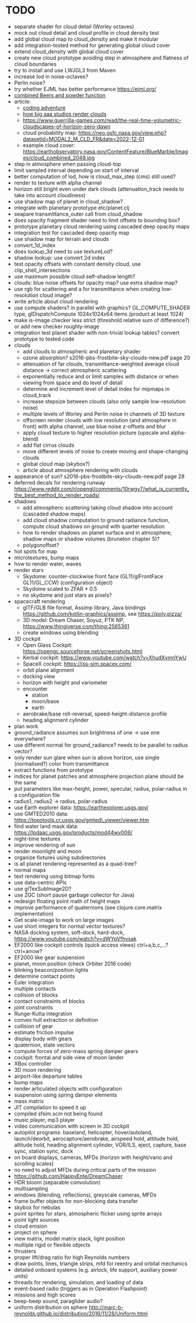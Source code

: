 # TODO
* separate shader for cloud detail (Worley octaves)
* mock out cloud detail and cloud profile in cloud density test
* add global cloud map to cloud\_density and make it modular
* add integration-tested method for generating global cloud cover
* extend cloud\_density with global cloud cover
* create new cloud prototype avoiding step in atmosphere and flatness of cloud boundaries
* try to install and use LWJGL3 from Maven
* increase lod in noise-octaves?
* Perlin noise?
* try whether EJML has better performance https://ejml.org/
* [combined Beers and powder function](https://www.youtube.com/watch?v=8OrvIQUFptA)
* article:
  * [coding adventure](https://www.youtube.com/watch?v=4QOcCGI6xOU)
  * [how big aaa studios render clouds](https://www.youtube.com/watch?v=Qj_tK_mdRcA)
  * https://www.guerrilla-games.com/read/the-real-time-volumetric-cloudscapes-of-horizon-zero-dawn
  * cloud probability map: https://neo.gsfc.nasa.gov/view.php?datasetId=MODAL2_M_CLD_FR&date=2022-12-01
  * example cloud cover: https://earthobservatory.nasa.gov/ContentFeature/BlueMarble/Images/cloud_combined_2048.jpg
* step in atmosphere when passing cloud-top
* limit sampled interval depending on start of interval
* better computation of lod, how is cloud\_max\_step (cms) still used?
* render to texture with alpha channel
* horizon still bright even under dark clouds (attenuation\_track needs to take into account cloudiness)
* use shadow map of planet in cloud\_shadow?
* integrate with planetary prototype etc/planet.clj
* seapare transmittance\_outer call from cloud\_shadow
* does opacity fragment shader need to limit offsets to bounding box?
* prototype planetary cloud rendering using cascaded deep opacity maps
* integration test for cascaded deep opacity map
* use shadow map for terrain and clouds
* convert\_1d\_index
* does lookup\_3d need to use textureLod?
* shadow lookup: use convert 2d index
* test opacity offsets with constant density cloud, use clip\_shell\_intersections
* use maximum possible cloud self-shadow length?
* clouds: blue noise offsets for opacity map? use extra shadow map?
* use rgb for scattering and a for transmittance when creating low-resolution cloud image?
* write article about cloud rendering
* use compute shaders? in parallel with graphics?
  GL\_COMPUTE\_SHADER type, glDispatchCompute 1024x1024x64 items (product at least 1024)
* make is-image checker less strict (threshold relative sum of difference?) or add new checker roughly-image
* integration test planet shader with non-trivial lookup tables? convert prototype to tested code
* clouds
  * add clouds to atmospheric and planetary shader
  * ozone absorption? s2016-pbs-frostbite-sky-clouds-new.pdf page 20
  * attenuation of far clouds, transmittance-weighted average cloud distance -> correct atmospheric scattering
  * exponentially reduce and or limit samples with distance or when viewing from space and do level of detail
  * determine and increment level of detail index for mipmaps in cloud\_track
  * increase stepsize between clouds (also only sample low-resolution noise)
  * multiple levels of Worley and Perlin noise in channels of 3D texture
  * offscreen render clouds with low resolution (and atmosphere in front) with alpha channel, use blue noise z-offsets and blur
  * apply cloud texture to higher resolution picture (upscale and alpha-blend)
  * add flat cirrus clouds
  * move different levels of noise to create moving and shape-changing clouds
  * global cloud map (skybox?)
  * article about atmosphere rendering with clouds
* appearance of sun? s2016-pbs-frostbite-sky-clouds-new.pdf page 28
* deferred decals for rendering runway
  https://www.reddit.com/r/opengl/comments/10rwgy7/what_is_currently_the_best_method_to_render_roads/
* shadows
  * add atmospheric scattering taking cloud shadow into account (cascaded shadow maps)
  * add cloud shadow computation to ground radiance function, compute cloud shadows on ground with quarter resolution
  * how to render shadows on planet surface and in atmosphere; shadow maps or shadow volumes (bruneton chapter 5)?
  * polygonoffset?
* hot spots for map
* microtextures, bump maps
* how to render water, waves
* render stars
  * Skydome: counter-clockwise front face (GL11/glFrontFace GL11/GL\_CCW) (configuration object)
  * Skydome scaled to ZFAR * 0.5
  * no skydome and just stars as pixels?
* spacecraft rendering
  * glTF/GLB file format, Assimp library, Java bindings https://github.com/kotlin-graphics/assimp, see https://poly.pizza/
  * 3D model: Dream Chaser, Soyuz, PTK NP, https://www.thingiverse.com/thing:2565361
  * create windows using blending
* 3D cockpit
  * Open Glass Cockpit: https://opengc.sourceforge.net/screenshots.html
  * Kerbal cockpit: https://www.youtube.com/watch?v=XhudXvmnYwU
  * SpaceX cockpit: https://iss-sim.spacex.com/
  * orbit plane alignment
  * docking view
  * horizon with height and variometer
  * encounter
    * station
    * moon/base
    * earth
  * aerobrake/base roll-reversal, speed-height-distance profile
  * heading alignment cylinder
* plan work
* ground\_radiance assumes sun brightness of one -> use one everywhere?
* use different normal for ground\_radiance? needs to be parallel to radius vector?
* only render sun glare when sun is above horizon, use single (normalised?) color from transmittance
* extract functions from prototype
* indices for planet patches and atmosphere projection plane should be the same
* put parameters like max-height, power, specular, radius, polar-radius in a configuration file
* radius1, radius2 -> radius, polar-radius
* use Earth explorer data: https://earthexplorer.usgs.gov/
* use GMTED2010 data: https://topotools.cr.usgs.gov/gmted\_viewer/viewer.htm
* find water land mask data: https://lpdaac.usgs.gov/products/mod44wv006/
* night-time textures
* improve rendering of sun
* render moonlight and moon
* organize fixtures using subdirectories
* is all planet rendering represented as a quad-tree?
* normal maps
* text rendering using bitmap fonts
* use data-centric APIs
* use glTexSubImage2D?
* use ZGC (short pause garbage collector for Java)
* redesign floating point math of height maps
* improve performance of quaternions (see clojure.core.matrix implementation)
* Get scale-image to work on large images
* use short integers for normal vector textures?
* NASA docking system, soft-dock, hard-dock, https://www.youtube.com/watch?v=dWYpVfhvsak
* EF2000 like cockpit controls (quick access views) ctrl+a,b,c,...? ctrl+arrow?
* EF2000 like gear suspension
* planet, moon position (check Orbiter 2016 code)
* blinking beacon/position lights
* determine contact points
* Euler integration
* multiple contacts
* collision of blocks
* contact constraints of blocks
* joint constraints
* Runge-Kutta integration
* convex hull extraction or definition
* collision of gear
* estimate friction impulse
* display body with gears
* quaternion, state vectors
* compute forces of zero-mass spring damper gears
* cockpit: frontal and side view of moon lander
* XBox controller
* 3D moon rendering
* airport-like departure tables
* bump maps
* render articulated objects with configuration
* suspension using spring damper elements
* mass matrix
* JIT compilation to speed it up
* compiled sfsim.scm not being found
* music player, mp3 player
* video communication with screen in 3D cockpit
* autopilot programs: baseland, helicopter, hover/autoland, launch/deorbit, aerocapture/aerobrake, airspeed hold, attitude hold, altitude hold, heading alignment cylinder, VOR/ILS, eject, capture, base sync, station sync, dock
* on board displays, cameras, MFDs (horizon with height/vario and scrolling scales)
* no need to adjust MFDs during critical parts of the mission
* https://github.com/HappyEnte/DreamChaser
* HDR bloom (separable convolution)
* multisampling
* windows (blending, reflections), greyscale cameras, MFDs
* frame buffer objects for non-blocking data transfer
* skybox for nebulas
* point sprites for stars, atmospheric flicker using sprite arrays
* point light sources
* cloud erosion
* project on sphere
* view matrix, model matrix stack, light position
* multiple rigid or flexible objects
* thrusters
* proper lift/drag ratio for high Reynolds numbers
* draw points, lines, triangle strips, mfd for reentry and orbital mechanics
* detailed onboard systems (e.g. airlock, life support, auxiliary power units)
* threads for rendering, simulation, and loading of data
* event-based radio (triggers as in Operation Flashpoint)
* missions and high scores
* beep-beep sound, paraglider audio?
* uniform distribution on sphere http://marc-b-reynolds.github.io/distribution/2016/11/28/Uniform.html
